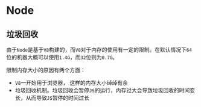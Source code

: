 # Node

## 垃圾回收

由于`Node`是基于`V8`构建的，而`V8`对于内存的使用有一定的限制。在默认情况下`64`位的机器大概可以使用`1.4G`，而`32`位则为`0.7G`。

限制内存大小的原因有两个方面：

* `V8`一开始用于浏览器， 这样的内存大小绰绰有余
* 垃圾回收机制。垃圾回收会暂停`JS`的运行，内存过大会导致垃圾回收的时间变长，从而导致`JS`暂停的时间过长